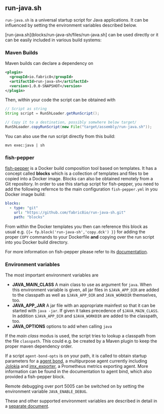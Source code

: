 ## run-java.sh

`run-java.sh` is a universal startup script for Java
applications. It can be influenced by setting the environment
variables described below.

[run-java.sh](blocks/run-java-sh/files/run-java.sh] can be used
directly or it can be easily included in various build systems:

### Maven Builds

Maven builds can declare a dependency on

```xml
<plugin>
  <groupId>io.fabric8</groupId>
  <artifactId>run-java-sh</artifactId>
  <version>1.0.0-SNAPSHOT</version>
</plugin>
```

Then, within your code the script can be obtained with

```java
// Script as string
String script = RunShLoader.getRunScript();

// Copy it to a destination, possibly somwhere below target/
RunShLoader.copyRunScript(new File("target/assembly/run-java.sh"));
```

You can also use the run script directly from this build:
```
mvn exec:java | sh 
```

### fish-pepper

[fish-pepper](https://github.com/rhuss/fish-pepper) is a Docker build
composition tool based on templates. It has a concept called
**blocks** which is a collection of templates and files to be copied
into a Docker image. Blocks can also be obtained remotely from a Git
repository. In order to use this startup script for fish-pepper, you
need to add the following refernce to the main configuration
`fish-pepper.yml` in you Docker image build:

```yml
blocks:
  - type: "git"
    url: "https://github.com/fabric8io/run-java-sh.git"
    path: "blocks"
```

From within the Docker templates you then can reference this block as
usual e.g. `{{= fp.block('run-java-sh','copy.dck') }}` for adding the
proper `COPY` commands to your Dockerfile **and** copying over the run
script into you Docker build directory.

For more information on fish-pepper please refer to its
[documentation](https://github.com/rhuss/fish-pepper/README.md).

### Environment variables

The most important environment variables are

* **JAVA_MAIN_CLASS** A main class to use as argument for `java`. When
  this environment variable is given, all jar files in `$JAVA_APP_DIR`
  are added to the classpath as well as `$JAVA_APP_DIR` and
  `JAVA_WORKDIR` themselves, too.
* **JAVA_APP_JAR** A jar file with an appropriate mainfest so that it
  can be started with `java -jar`. If given it takes precedence of
  `$JAVA_MAIN_CLASS`. In addition `$JAVA_APP_DIR` and `$JAVA_WORKDIR`
  are added to the classpath, too. 
* **JAVA_OPTIONS** options to add when calling `java`

If the *main class* modus is used, the script tries to lookup a
classpath from the file `classpath`. This could e.g. be created by a
Maven plugin to keep the proper maven dependency order.

If a script `agent-bond-opts` is on your path, it is called to obtain
startup parameters for a
[agent bond](https://github.com/fabric8io/agent-bond), a multipurpose
agent currently including [Jolokia](http://www.jolokia.org) and
[jmx_exporter](https://github.com/prometheus/jmx_exporter), a
Prometheus metrics exporting agent. More information can be found in
the documentation to agent bind, which also provided a fish-pepper
block.

Remote debugging over port 5005 can be switched on by setting the
environment variable `JAVA_ENABLE_DEBUG`. 

These and other supported environment variables are described in
detail in a [separate document](blocks/run-java-sh/readme.md). 
